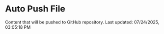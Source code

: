 # Auto Push File

Content that will be pushed to GitHub repository.
Last updated: 07/24/2025, 03:05:18 PM